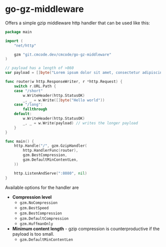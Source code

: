 # go-gz-middleware

Offers a simple gzip middleware http handler that can be used like this:

```go
package main

import (
    "net/http"

    gzm "git.cmcode.dev/cmcode/go-gz-middleware"
)

// payload has a length of >860
var payload = []byte("Lorem ipsum dolor sit amet, consectetur adipiscing elit. Sed do eiusmod tempor incididunt ut labore et dolore magna aliqua. Ut enim ad minim veniam, quis nostrud exercitation ullamco laboris nisi ut aliquip ex ea commodo consequat. Duis aute irure dolor in reprehenderit in voluptate velit esse cillum dolore eu fugiat nulla pariatur. Excepteur sint occaecat cupidatat non proident, sunt in culpa qui officia deserunt mollit anim id est laborum. Lorem ipsum dolor sit amet, consectetur adipiscing elit. Sed do eiusmod tempor incididunt ut labore et dolore magna aliqua. Ut enim ad minim veniam, quis nostrud exercitation ullamco laboris nisi ut aliquip ex ea commodo consequat. Duis aute irure dolor in reprehenderit in voluptate velit esse cillum dolore eu fugiat nulla pariatur. Excepteur sint occaecat cupidatat non proident, sunt in culpa qui officia deserunt mollit anim id est laborum.")

func router(w http.ResponseWriter, r *http.Request) {
	switch r.URL.Path {
	case "/short"
        w.WriteHeader(http.StatusOK)
		_, _ = w.Write([]byte("Hello world"))
    case "/long":
        fallthrough
	default:
		w.WriteHeader(http.StatusOK)
		_, _ = w.Write(payload) // writes the longer payload
	}
}

func main() {
    http.Handle("/", gzm.GzipHandler(
        http.HandlerFunc(router),
        gzm.BestCompression,
        gzm.DefaultMinContentLen,
    ))

    http.ListenAndServe(":8080", nil)
}
```

Available options for the handler are

- **Compression level**
  - `gzm.NoCompression`
  - `gzm.BestSpeed`
  - `gzm.BestCompression`
  - `gzm.DefaultCompression`
  - `gzm.HuffmanOnly`
- **Minimum content length** - gzip compression is counterproductive if the payload is too small.
  - `gzm.DefaultMinContentLen`
